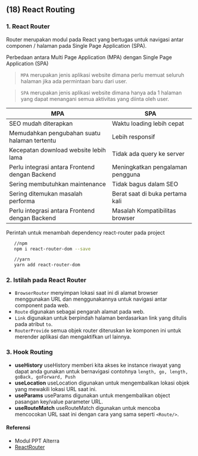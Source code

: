 ## (18) React Routing

### 1. React Router
Router merupakan modul pada React yang bertugas untuk navigasi antar componen / halaman pada Single Page Application (SPA). 

Perbedaan antara Multi Page Application (MPA) dengan Single Page Application (SPA)
> `MPA` merupakan jenis aplikasi website dimana perlu memuat seluruh halaman jika ada permintaan baru dari user.

> `SPA` merupakan jenis aplikasi website dimana hanya ada 1 halaman yang dapat menangani semua aktivitas yang diinta oleh user.

| MPA  | SPA |
| ------------- | ------------- |
| SEO mudah diterapkan  | Waktu loading lebih cepat  |
| Memudahkan pengubahan suatu halaman tertentu  | Lebih responsif  |
| Kecepatan download website lebih lama  | Tidak ada query ke server  | 
| Perlu integrasi antara Frontend dengan Backend  | Meningkatkan pengalaman pengguna  |
| Sering membutuhkan maintenance  | Tidak bagus dalam SEO  |
| Sering ditemukan masalah performa  | Berat saat di buka pertama kali  |
| Perlu integrasi antara Frontend dengan Backend  | Masalah Kompatibilitas browser  |

Perintah untuk menambah dependency react-router pada project

```bash
   //npm 
   npm i react-router-dom --save

   //yarn
   yarn add react-router-dom
```

### 2. Istilah pada React Router
   - `BrowserRouter` menyimpan lokasi saat ini di alamat browser menggunakan URL dan menggunakannya untuk navigasi antar component pada web.
   - `Route` digunakan sebagai pengarah alamat pada web.
   - `Link` digunakan untuk berpindah halaman berdasarkan link yang ditulis pada atribut `to`.
   - `RouterProvide` semua objek router diteruskan ke komponen ini untuk merender aplikasi dan mengaktifkan url lainnya.

### 3. Hook Routing
   - **useHistory**
   useHistory memberi kita akses ke instance riwayat yang dapat anda gunakan untuk bernavigasi contohnya `length, go, length, goBack, goForward, Push`
   - **useLocation**
   useLocation digunakan untuk mengembalikan lokasi objek yang mewakili lokasi URL saat ini.
   - **useParams**
   useParams digunakan untuk mengembalikan object pasangan key/value parameter URL.
   - **useRouteMatch**
   useRouteMatch digunakan untuk mencoba mencocokan URL saat ini dengan cara yang sama seperti `<Route/>`.

#### Referensi
   - Modul PPT Alterra
   - [ReactRouter](https://reactrouter.com/en/main)
   